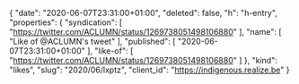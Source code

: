 {
  "date": "2020-06-07T23:31:00+01:00",
  "deleted": false,
  "h": "h-entry",
  "properties": {
    "syndication": [
      "https://twitter.com/ACLUMN/status/1269738051498106880"
    ],
    "name": [
      "Like of @ACLUMN's tweet"
    ],
    "published": [
      "2020-06-07T23:31:00+01:00"
    ],
    "like-of": [
      "https://twitter.com/ACLUMN/status/1269738051498106880"
    ]
  },
  "kind": "likes",
  "slug": "2020/06/lxptz",
  "client_id": "https://indigenous.realize.be"
}
